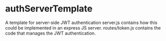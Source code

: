 # authServerTemplate
A template for server-side JWT authentication 
server.js contains how this could be implemented in an express JS server. routes/token.js contains the code that manages the JWT authentication.

